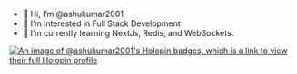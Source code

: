 - 👋 Hi, I’m @ashukumar2001
- 👀 I’m interested in Full Stack Development
- 🌱 I’m currently learning NextJs, Redis, and WebSockets.

<!---
ashukumar2001/ashukumar2001 is a ✨ special ✨ repository because its `README.md` (this file) appears on your GitHub profile.
You can click the Preview link to take a look at your changes.
--->
[![An image of @ashukumar2001's Holopin badges, which is a link to view their full Holopin profile](https://holopin.me/ashukumar2001)](https://holopin.io/@ashukumar2001)
